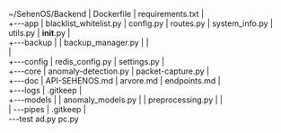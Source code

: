~/SehenOS/Backend
|   Dockerfile
|   requirements.txt
|   
+---app
|       blacklist_whitelist.py
|       config.py
|       routes.py
|       system_info.py
|       utils.py
|       __init__.py
|       
+---backup
|   |   backup_manager.py
|   |   
|   
+---config
|       redis_config.py
|       settings.py
|       
+---core
|       anomaly-detection.py
|       packet-capture.py
|       
+---doc
|       API-SEHENOS.md
|       arvore.md
|       endpoints.md
|       
+---logs
|       .gitkeep
|       
+---models
|   |   anomaly_models.py
|   |   preprocessing.py
|   |   
|   \---pipes
|           .gitkeep
|           
\---test
        ad.py
        pc.py
        
